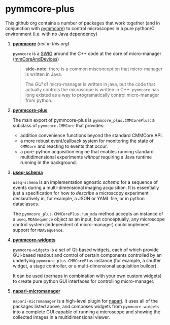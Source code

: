 # pymmcore-plus

This github org contains a number of packages that work together (and in 
conjunction with [pymmcore](https://github.com/micro-manager/pymmcore))
to control microscopes in a pure python/C environment (i.e. with no
Java dependency)

1. **[pymmcore](https://github.com/micro-manager/pymmcore)** *(not in this org)*

   `pymmcore` is a [SWIG](https://www.swig.org/) around the C++ code at the core
   of micro-manager ([mmCoreAndDevices](https://github.com/micro-manager/mmCoreAndDevices))
   
   > **side-note**: there is a common misconception that micro-manager is written in Java.
   >
   > The *GUI* of micro-manager is written in java, but the code that actually controls
   > the microscope is written in C++. `pymmcore` has long existed as a
   > way to programatically control micro-manager from python.

2. **[pymmcore-plus](https://github.com/pymmcore-plus/pymmcore-plus)**

   The main export of pymmcore-plus is `pymmcore_plus.CMMCorePlus`: a subclass of
   `pymmcore.CMMCore` that provides: 
   - addition convenience functions beyond the standard CMMCore API.
   - a more robust event/callback system for monitoring the state of `CMMCore` and
     reacting to events that occur.
   - a pure-python acquisition engine that enables running standard multidimensional
     experiments *without* requiring a Java runtime running in the background.

3. **[useq-schema](https://github.com/pymmcore-plus/useq-schema)**

   `useq-schema` is an implementation agnostic _schema_ for a sequence
   of events during a multi-dimensional imaging acquisition.  It is essentially
   just a specification for how to _describe_ a microscopy experiment declaratively
   in, for example, a JSON or YAML file, or in python dataclasses.
   
   The `pymmcore_plus.CMMCorePlus.run_mda` method accepts an instance of a
   `useq.MDASequence` object as an input, but conceptually, any microscope control
   system (independent of micro-manager) could implement support for `MDASequence`.

4. **[pymmcore-widgets](https://github.com/pymmcore-plus/pymmcore-widgets)**

   `pymmcore-widgets` is a set of Qt-based widgets, each of which provide GUI-based
   readout and control of certain components controlled by an underlying
   `pymmcore_plus.CMMCorePlus` instance (for example, a shutter widget, a stage
   controller, or a multi-dimensional acquisition builder).
   
   It can be used (perhaps in combination with your own custom widgets) to create
   pure python GUI interfaces for controlling micro-manager.
   
5. **[napari-micromanager](https://github.com/pymmcore-plus/napari-micromanager)**

   `napari-micromanager` is a high-level plugin for [napari](https://github.com/napari/napari).
   It uses all of the packages listed above, and composes widgets from `pymmcore-widgets`
   into a complete GUI capable of running a microscope and showing the collected images
   in a multidimensional viewer.
 
